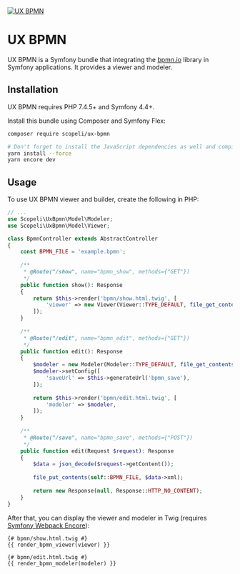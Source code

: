 [![UX BPMN](https://github.com/scope-li/ux-bpmn/actions/workflows/ci.yaml/badge.svg)](https://github.com/scope-li/ux-bpmn/actions/workflows/ci.yaml)
# UX BPMN
UX BPMN is a Symfony bundle that integrating the [bpmn.io](https://bpmn.io/) library in Symfony applications. 
It provides a viewer and modeler.

## Installation

UX BPMN requires PHP 7.4.5+ and Symfony 4.4+.

Install this bundle using Composer and Symfony Flex:

```sh
composer require scopeli/ux-bpmn

# Don't forget to install the JavaScript dependencies as well and compile
yarn install --force
yarn encore dev
```

## Usage

To use UX BPMN viewer and builder, create the following in PHP:

```php
// ...
use Scopeli\UxBpmn\Model\Modeler;
use Scopeli\UxBpmn\Model\Viewer;

class BpmnController extends AbstractController
{
    const BPMN_FILE = 'example.bpmn';
    
    /**
     * @Route("/show", name="bpmn_show", methods={"GET"}) 
     */
    public function show(): Response
    {    
        return $this->render('bpmn/show.html.twig', [
            'viewer' => new Viewer(Viewer::TYPE_DEFAULT, file_get_contents(self::BPMN_FILE)),
        ]);
    }
    
    /**
     * @Route("/edit", name="bpmn_edit", methods={"GET"}) 
     */
    public function edit(): Response
    {
        $modeler = new Modeler(Modeler::TYPE_DEFAULT, file_get_contents(self::BPMN_FILE));
        $modeler->setConfig([
            'saveUrl' => $this->generateUrl('bpmn_save'),
        ]);
    
        return $this->render('bpmn/edit.html.twig', [
            'modeler' => $modeler,
        ]);
    }
    
    /**
     * @Route("/save", name="bpmn_save", methods={"POST"}) 
     */
    public function edit(Request $request): Response
    {
        $data = json_decode($request->getContent());
        
        file_put_contents(self::BPMN_FILE, $data->xml);
        
        return new Response(null, Response::HTTP_NO_CONTENT);
    }
}
```

After that, you can display the viewer and modeler in Twig
(requires [Symfony Webpack Encore](https://symfony.com/doc/current/frontend/encore/installation.html)):

```twig
{# bpmn/show.html.twig #}
{{ render_bpmn_viewer(viewer) }}
```

```twig
{# bpmn/edit.html.twig #}
{{ render_bpmn_modeler(modeler) }}
```